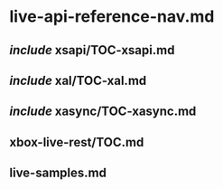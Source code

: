# live-api-reference-nav.md

## _include_ xsapi/TOC-xsapi.md

## _include_ xal/TOC-xal.md

## _include_ xasync/TOC-xasync.md

## xbox-live-rest/TOC.md

## live-samples.md
